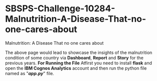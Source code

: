 # SBSPS-Challenge-10284-Malnutrition-A-Disease-That-no-one-cares-about
Malnutrition: A Disease That no one cares about

The above page would lead to showcase the insights of the malnutrition condition of some country via **Dashboard**, **Report** and **Story** for the previous years. 
**For Running the File**
Atfirst you need to install **flask** and open the **IBM Cognos Analytics** account and then run the python file named as "**_app.py_**" file.
